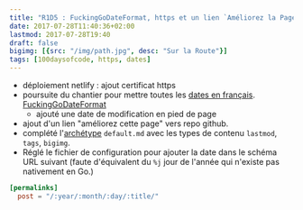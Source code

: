 ```yaml
---
title: "R1D5 : FuckingGoDateFormat, https et un lien `Améliorez la Page`"
date: 2017-07-28T11:40:36+02:00
lastmod: 2017-07-28T19:40
draft: false
bigimg: [{src: "/img/path.jpg", desc: "Sur la Route"}]
tags: [100daysofcode, https, dates]
---
```


<!--more-->



- déploiement netlify : ajout certificat https 
- poursuite du chantier pour mettre toutes les [dates en français](R1D4-100daysofcode). [FuckingGoDateFormat](http://fuckinggodateformat.com/)
	- ajouté une date de modification en pied de page
- ajout d'un lien "améliorez cette page" vers repo github.
- complété l'[archétype](https://gohugo.io/content-management/archetypes/#readout) `default.md` avec les types de contenu `lastmod`, `tags`, `bigimg`.
- Réglé le fichier de configuration pour ajouter la date dans le schéma URL suivant (faute d'équivalent du `%j` jour de l'année qui n'existe pas nativement en Go.)

```toml
[permalinks]
  post = "/:year/:month/:day/:title/"
```

<!--
## todo 



### [indiewebification](https://indiewebify.me/validate-rel-me/?url=https%3A%2F%2F100daysofcode.christopheducamp.com)

#### briques basiques

Ajouter les [briques de construction indieweb](https://adactio.com/journal/7698) essentielles

- pied de page à travailler 
	- personnaliser variable `site` pour `author` avec linkback
	- [h-card](http://microformats.org/wiki/h-card) représentative sur URL avec photo 
	- rel="me" sur les icônes sociales
- ajouter `h-entry` aux articles

```html
<article class="h-entry">
  <div class="e-content p-name">Hello world! This is my first indieweb post.</div>

  <a class="u-url" href="https://exemple.com/my-first-post">
    Publié le <time class="dt-published">2017-07-28 11:10:22+0000</time>
  </a>
</article>
```

#### webmentions

ressources à trouver

- <https://github.com/ChristopherA/LifeWithAlacrityBlog/tree/master/blog/themes/indie-tufte>
- <http://www.petersell.com/2017/indiewebify-my-static-hugo-website>


### Iconographie 

- Ajouté un répertoire local `static/img` pour ajouter des images personnelles
- Shortcode `gallery` à tester (modèle [Photoswipe](/post/echantillon-photoswipe-gallery))

{{< gallery caption-effect="fade" >}}
  {{< figure thumb="-thumb" link="/img/hexagon.jpg" >}}
  {{< figure thumb="-thumb" link="/img/sphere.jpg" caption="Sphere" >}}
  {{< figure thumb="-thumb" link="/img/triangle.jpg" caption="Triangle" alt="Ceci est long commentaire concernant un triangle" >}}
{{< /gallery >}}

-->